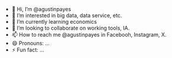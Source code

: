 - 👋 Hi, I’m @agustinpayes
- 👀 I’m interested in big data, data service, etc.
- 🌱 I’m currently learning economics
- 💞️ I’m looking to collaborate on working tools, IA.
- 📫 How to reach me @agustinpayes in Facebooh, Instagram, X.
- 😄 Pronouns: ...
- ⚡ Fun fact: ...

<!---
agustinpayes/agustinpayes is a ✨ special ✨ repository because its `README.md` (this file) appears on your GitHub profile.
You can click the Preview link to take a look at your changes.
--->
